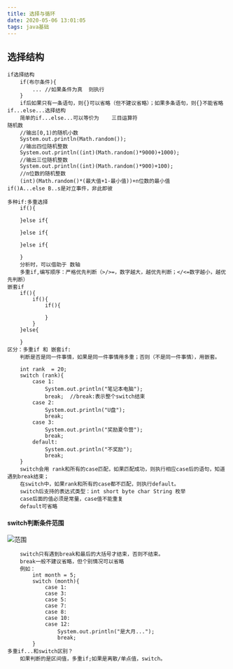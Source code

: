 ```yaml
---
title: 选择与循环
date: 2020-05-06 13:01:05
tags: java基础
---
```

## 选择结构
<!-- more -->
    if选择结构
        if(布尔条件){
            ... //如果条件为真  则执行
        }
        if后如果只有一条语句，则{}可以省略（但不建议省略）；如果多条语句，则{}不能省略
    if...else...选择结构
        简单的if...else...可以等价为    三目运算符
    随机数
        //输出[0,1)的随机小数
        System.out.println(Math.random());
        //输出四位随机整数
        System.out.println((int)(Math.random()*9000)+1000);
        //输出三位随机整数
        System.out.println((int)(Math.random()*900)+100);
        //n位数的随机整数
        (int)(Math.random()*(最大值+1-最小值))+n位数的最小值
    if()A...else B..s是对立事件，非此即彼

    多种if:多重选择
        if(){

        }else if{

        }else if{

        }else if{
            
        }
        分析时，可以借助于 数轴
        多重if,编写顺序：严格优先判断（>/>=，数字越大，越优先判断；</<=数字越小，越优先判断）
    嵌套if
        if(){
            if(){
                if(){

                }
            }
        }else{

        }
    区分：多重if 和 嵌套if:
        判断是否是同一件事情，如果是同一件事情用多重；否则（不是同一件事情），用嵌套。

        int rank  = 20;
        switch (rank){
            case 1:
                System.out.println("笔记本电脑");
                break;  //break:表示整个switch结束
            case 2:
                System.out.println("U盘");
                break;
            case 3:
                System.out.println("奖励夏令营");
                break;
            default:
                System.out.println("不奖励");
                break;
        }
        switch会用 rank和所有的case匹配，如果匹配成功，则执行相应case后的语句，知道遇到break结束；
        在switch中，如果rank和所有的case都不匹配，则执行default。
        switch后支持的表达式类型：int short byte char String 枚举
        case后面的值必须是常量，case值不能重复
        default可省略
 #### switch判断条件范围       
![范围](https://s1.ax1x.com/2020/05/14/YBfRsS.png)

        switch只有遇到break和最后的大括号才结束，否则不结束。
        break一般不建议省略，但个别情况可以省略
        例如：
            int month = 5;
            switch (month){
                case 1:
                case 3:
                case 5:
                case 7:
                case 8:
                case 10:
                case 12:
                    System.out.println("是大月...");
                    break;
            }
    多重if...和switch区别？
        如果判断的是区间值，多重if;如果是离散/单点值，switch。